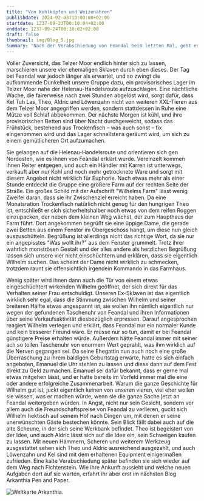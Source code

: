 ```yaml
---
title: "Von Kohlköpfen und Weizenähren"
publishdate: 2024-02-03T13:00:00+02:00
startdate: 1237-09-23T00:10:04+02:00
enddate: 1237-09-24T00:10:02+02:00
draft: false
thumbnail: img/Blog_5.jpg
summary: "Nach der Verabschiedung von Feandal beim letzten Mal, geht es für unsere vier diesmal raus aus dem Telzer Moor und in Richtung Fichtenstein. Auf dem Weg dorthin steht aber noch ein kleiner Abstecher bei Wilhelm und seiner reizenden Gattin an. Wie dieses Wiedersehen verläuft und wie unsere ehemaligen Sklaven ihre Sozialkompetenz einsetzen, um an neuen Loot zu kommen, erfahrt ihr hier:"
---
```


Voller Zuversicht, das Telzer Moor endlich hinter sich zu lassen, marschieren unsere vier ehemaligen Sklaven durch eben dieses. Der Tag bei Feandal war jedoch länger als erwartet, und so zwingt die aufkommende Dunkelheit unsere Gruppe dazu, ein provisorisches Lager im Telzer Moor nahe der Helenau-Handelsroute aufzuschlagen. Eine nächtliche Wache, die fairerweise nach zwei Stunden abgelöst wird, sorgt dafür, dass Kel Tuh Las, Theo, Aldric und Löwenzahn nicht von weiteren XXL-Tieren aus dem Telzer Moor angegriffen werden, sondern stattdessen in Ruhe eine Mütze voll Schlaf abbekommen. Der nächste Morgen ist kühl, und ihre provisorischen Betten sind über Nacht durchgeweicht, sodass das Frühstück, bestehend aus Trockenfisch – was auch sonst – fix eingenommen wird und das Lager schnellstens geräumt wird, um sich zu einem gemütlicheren Ort aufzumachen.

Sie gelangen auf die Helenau-Handelsroute und orientieren sich gen Nordosten, wie es ihnen von Feandal erklärt wurde. Vereinzelt kommen ihnen Reiter entgegen, und auch ein Händler mit Karren ist unterwegs, verkauft aber nur Kohl und noch mehr getrocknete Ware und sorgt mit diesem Angebot nicht wirklich für Euphorie. Nach etwas mehr als einer Stunde entdeckt die Gruppe eine größere Farm auf der rechten Seite der Straße. Ein großes Schild mit der Aufschrift "Wilhelms Farm" lässt wenig Zweifel daran, dass sie ihr Zwischenziel erreicht haben. Da eine Monatsration Trockenfisch natürlich nicht genug für den hungrigen Theo ist, entschließt er sich sicherheitshalber noch etwas von dem reifen Roggen einzupacken, der neben dem kleinen Weg wächst, der zum Haupthaus der Farm führt. Dort angekommen begrüßt sie eine üppige Dame, die gerade zwei Betten aus einem Fenster im Obergeschoss hängt, um diese nun gleich auszuschütteln. Begrüßung ist allerdings nicht das richtige Wort, da sie nur ein angepisstes "Was wollt ihr?" aus dem Fenster grummelt. Trotz ihrer wahrlich monströsen Gestalt und der alles andere als herzlichen Begrüßung lassen sich unsere vier nicht einschüchtern und erklären, dass sie eigentlich Wilhelm suchen. Das scheint der Dame nicht wirklich zu schmecken, trotzdem raunt sie offensichtlich irgendein Kommando in das Farmhaus.

Wenig später wird ihnen dann auch die Tür von einem etwas eingeschüchtert wirkenden Wilhelm geöffnet, der sich direkt für das Verhalten seiner Frau entschuldigt. Unseren Ex-Sklaven ist das eigentlich wirklich sehr egal, dass die Stimmung zwischen Wilhelm und seiner breiteren Hälfte etwas angespannt ist, sie wollen ihn nämlich eigentlich nur wegen der gefundenen Taschenuhr von Feandal und ihren Informationen über seine Verkaufsaktivität diesbezüglich erpressen. Darauf angesprochen reagiert Wilhelm verlegen und erklärt, dass Feandal nur ein normaler Kunde und kein besserer Freund wäre. Er müsse nur so tun, damit er bei Feandal günstigere Preise erhalten würde. Außerdem hätte Feandal immer mit seiner ach so tollen Taschenuhr von enormem Wert geprahlt, was ihm wirklich auf die Nerven gegangen sei. Da seine Ehegattin nun auch noch eine große Überraschung zu ihrem baldigen Geburtstag erwarte, hatte es sich einfach angeboten, Emanuel die Uhr stehlen zu lassen und diese dann auf dem Fest direkt zu Geld zu machen. Emanuel sei dafür bekannt, dass er gerne mal etwas mitgehen lässt, und er hatte bereits im Vorfeld immer mal die eine oder andere erfolgreiche Zusammenarbeit. Warum die ganze Geschichte für Wilhelm gut ist, juckt eigentlich keinen von unseren vieren, viel eher wollen sie wissen, was er machen würde, wenn sie die ganze Sache jetzt an Feandal weitergeben würden. In Angst, nicht nur sein Gesicht, sondern vor allem auch die Freundschaftspreise von Feandal zu verlieren, guckt sich Wilhelm hektisch auf seinem Hof nach Dingen um, mit denen er seine unerwünschten Gäste bestechen könnte. Sein Blick fällt dabei auch auf die alte Scheune, in der sich seine Werkbank befindet. Theo ist begeistert von der Idee, und auch Aldric lässt sich auf die Idee ein, sein Schweigen kaufen zu lassen. Mit neuen Hämmern, Scheren und weiterem Werkzeug ausgestattet sehen sich Theo und Aldric ausreichend ausgezahlt, und auch Löwenzahn und Kel sind mit dem erhaltenen Equipment einigermaßen zufrieden. Eine kalte Verabschiedung später befinden sie sich wieder auf dem Weg nach Fichtenstein. Wie ihre Ankunft aussieht und welche neuen Aufgaben dort auf sie warten, erfahrt ihr aber erst im nächsten Blog Arkanthia Pen and Paper.

<div class="img-max center">
  <img class="img-fluid" title="Weltkarte Arkanthia" alt="Weltkarte Arkanthia." src="./img/Arkanthia_Full_Map_Blog_5.jpg" />
</div>
